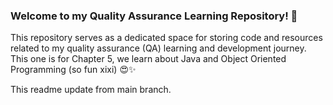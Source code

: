 ### Welcome to my Quality Assurance Learning Repository! 🚀

This repository serves as a dedicated space for storing code and resources related to my quality assurance (QA) learning and development journey. 
This one is for Chapter 5, we learn about Java and Object Oriented Programming (so fun xixi) 😍✨

This readme update from main branch.
